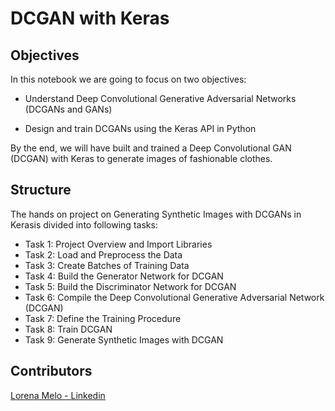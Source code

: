 # DCGAN with Keras

## Objectives

In this notebook we are going to focus on two objectives:

- Understand Deep Convolutional Generative Adversarial Networks (DCGANs and GANs)

- Design and train DCGANs using the Keras API in Python

By the end, we will have built and trained a Deep Convolutional GAN (DCGAN) with Keras to generate images of fashionable clothes.

## Structure

The hands on project on Generating Synthetic Images with DCGANs in Kerasis divided into following tasks:

- Task 1: Project Overview and Import Libraries
- Task 2:  Load and Preprocess the Data
- Task 3: Create Batches of Training Data
- Task 4: Build the Generator Network for DCGAN
- Task 5: Build the Discriminator Network for DCGAN
- Task 6: Compile the Deep Convolutional Generative Adversarial Network (DCGAN)
- Task 7: Define the Training Procedure
- Task 8: Train DCGAN
- Task 9: Generate Synthetic Images with DCGAN

 ## Contributors
[Lorena Melo - Linkedin](https://www.linkedin.com/in/lorenamelodev/)
